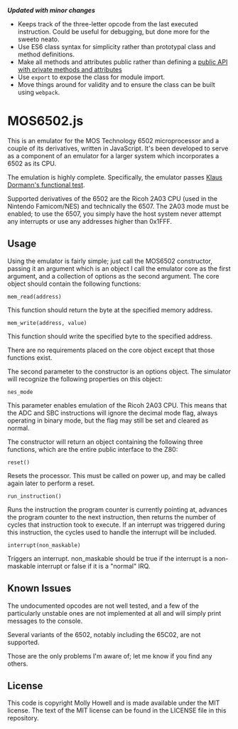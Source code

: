 **_Updated with minor changes_**

- Keeps track of the three-letter opcode from the last executed instruction. Could be useful for debugging, but done more for the sweeto neato.
- Use ES6 class syntax for simplicity rather than prototypal class and method definitions.
- Make all methods and attributes public rather than defining a [public API with private methods and attributes](https://philipwalton.com/articles/implementing-private-and-protected-members-in-javascript/)
- Use `export` to expose the class for module import.
- Move things around for validity and to ensure the class can be built using `webpack`.

MOS6502.js
==========
This is an emulator for the MOS Technology 6502 microprocessor and a couple of its derivatives, written in JavaScript. It's been developed to serve as a component of an emulator for a larger system which incorporates a 6502 as its CPU.

The emulation is highly complete. Specifically, the emulator passes [Klaus Dormann's functional test](http://2m5.de/6502_Emu/index.htm).

Supported derivatives of the 6502 are the Ricoh 2A03 CPU (used in the Nintendo Famicom/NES) and technically the 6507. The 2A03 mode must be enabled; to use the 6507, you simply have the host system never attempt any interrupts or use any addresses higher than 0x1FFF.


Usage
-----
Using the emulator is fairly simple; just call the MOS6502 constructor, passing it an argument which is an object I call the emulator core as the first argument, and a collection of options as the second argument. The core object should contain the following functions:

    mem_read(address)

This function should return the byte at the specified memory address.

    mem_write(address, value)

This function should write the specified byte to the specified address.

There are no requirements placed on the core object except that those functions exist.

The second parameter to the constructor is an options object. The simulator will recognize the following properties on this object:

    nes_mode

This parameter enables emulation of the Ricoh 2A03 CPU. This means that the ADC and SBC instructions will ignore the decimal mode flag, always operating in binary mode, but the flag may still be set and cleared as normal.

The constructor will return an object containing the following three functions, which are the entire public interface to the Z80:

    reset()

Resets the processor. This must be called on power up, and may be called again later to perform a reset.

    run_instruction()

Runs the instruction the program counter is currently pointing at, advances the program counter to the next instruction, then returns the number of cycles that instruction took to execute. If an interrupt was triggered during this instruction, the cycles used to handle the interrupt will be included.

    interrupt(non_maskable)

Triggers an interrupt. non_maskable should be true if the interrupt is a non-maskable interrupt or false if it is a "normal" IRQ.

Known Issues
------------
The undocumented opcodes are not well tested, and a few of the particularly unstable ones are not implemented at all and will simply print messages to the console.

Several variants of the 6502, notably including the 65C02, are not supported.

Those are the only problems I'm aware of; let me know if you find any others.

License
-------
This code is copyright Molly Howell and is made available under the MIT license. The text of the MIT license can be found in the LICENSE file in this repository.
